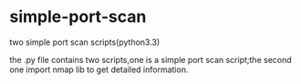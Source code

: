simple-port-scan
================

two simple port scan scripts(python3.3)

the .py file contains two scripts,one is a simple port scan script;the second one import nmap lib to get detailed information.
